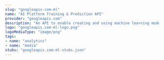 ```yaml
---
slug: "googleapis-com-ml"
name: "AI Platform Training & Prediction API"
provider: "googleapis.com"
description: "An API to enable creating and using machine learning models."
logo: "googleapis.com-ml-logo.png"
logoMediaType: "image/png"
tags:
- name: "analytics"
- name: "media"
stubs: "googleapis.com-ml-stubs.json"
---
```


